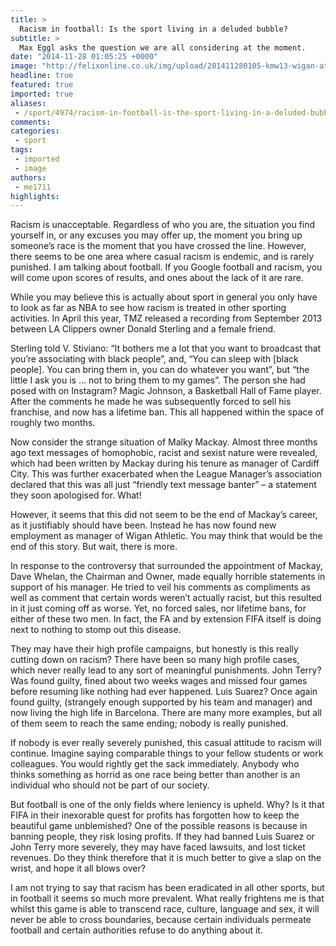 ```yaml
---
title: >
  Racism in football: Is the sport living in a deluded bubble?
subtitle: >
  Max Eggl asks the question we are all considering at the moment.
date: "2014-11-28 01:05:25 +0000"
image: "http://felixonline.co.uk/img/upload/201411280105-kmw13-wigan-athletic.jpg"
headline: true
featured: true
imported: true
aliases:
 - /sport/4974/racism-in-football-is-the-sport-living-in-a-deluded-bubble
comments:
categories:
 - sport
tags:
 - imported
 - image
authors:
 - me1711
highlights:
---
```


Racism is unacceptable. Regardless of who you are, the situation you find yourself in, or any excuses you may offer up, the moment you bring up someone’s race is the moment that you have crossed the line. However, there seems to be one area where casual racism is endemic, and is rarely punished. I am talking about football. If you Google football and racism, you will come upon scores of results, and ones about the lack of it are rare.

While you may believe this is actually about sport in general you only have to look as far as NBA to see how racism is treated in other sporting activities. In April this year, TMZ released a recording from September 2013 between LA Clippers owner Donald Sterling and a female friend.

Sterling told V. Stiviano: “It bothers me a lot that you want to broadcast that you’re associating with black people”, and, “You can sleep with [black people]. You can bring them in, you can do whatever you want”, but “the little I ask you is ... not to bring them to my games”. The person she had posed with on Instagram? Magic Johnson, a Basketball Hall of Fame player. After the comments he made he was subsequently forced to sell his franchise, and now has a lifetime ban. This all happened within the space of roughly two months.

Now consider the strange situation of Malky Mackay. Almost three months ago text messages of homophobic, racist and sexist nature were revealed, which had been written by Mackay during his tenure as manager of Cardiff City. This was further exacerbated when the League Manager’s association declared that this was all just “friendly text message banter” – a statement they soon apologised for. What!

However, it seems that this did not seem to be the end of Mackay’s career, as it justifiably should have been. Instead he has now found new employment as manager of Wigan Athletic. You may think that would be the end of this story. But wait, there is more.

In response to the controversy that surrounded the appointment of Mackay, Dave Whelan, the Chairman and Owner, made equally horrible statements in support of his manager. He tried to veil his comments as compliments as well as comment that certain words weren’t actually racist, but this resulted in it just coming off as worse. Yet, no forced sales, nor lifetime bans, for either of these two men. In fact, the FA and by extension FIFA itself is doing next to nothing to stomp out this disease.

They may have their high profile campaigns, but honestly is this really cutting down on racism? There have been so many high profile cases, which never really lead to any sort of meaningful punishments. John Terry? Was found guilty, fined about two weeks wages and missed four games before resuming like nothing had ever happened. Luis Suarez? Once again found guilty, (strangely enough supported by his team and manager) and now living the high life in Barcelona. There are many more examples, but all of them seem to reach the same ending; nobody is really punished.

If nobody is ever really severely punished, this casual attitude to racism will continue. Imagine saying comparable things to your fellow students or work colleagues. You would rightly get the sack immediately. Anybody who thinks something as horrid as one race being better than another is an individual who should not be part of our society.

But football is one of the only fields where leniency is upheld. Why? Is it that FIFA in their inexorable quest for profits has forgotten how to keep the beautiful game unblemished? One of the possible reasons is because in banning people, they risk losing profits. If they had banned Luis Suarez or John Terry more severely, they may have faced lawsuits, and lost ticket revenues. Do they think therefore that it is much better to give a slap on the wrist, and hope it all blows over?

I am not trying to say that racism has been eradicated in all other sports, but in football it seems so much more prevalent. What really frightens me is that whilst this game is able to transcend race, culture, language and sex, it will never be able to cross boundaries, because certain individuals permeate football and certain authorities refuse to do anything about it.

